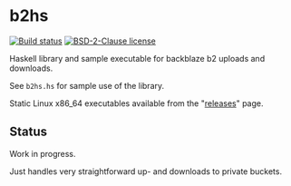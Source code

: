 # b2hs

[![Build status](https://img.shields.io/travis/phlummox/b2hs.svg?logo=travis)](https://travis-ci.org/phlummox/b2hs)
[![BSD-2-Clause license](https://img.shields.io/badge/license-BSD--2--Clause-blue.svg)](LICENSE)

<!--
[![Hackage](https://img.shields.io/hackage/v/b2hs.svg?logo=haskell)](https://hackage.haskell.org/package/b2hs)
-->

Haskell library and sample executable for backblaze b2 uploads
and downloads.

See `b2hs.hs` for sample use of the library.

Static Linux x86\_64 executables available from
the "[releases](https://github.com/phlummox/b2hs/releases)" page.

## Status

Work in progress.

Just handles very straightforward up- and downloads
to private buckets.



